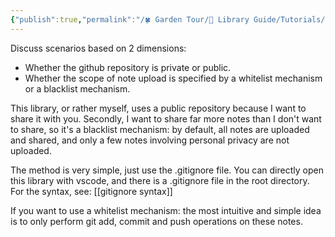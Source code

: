 ```yaml
---
{"publish":true,"permalink":"/🍀 Garden Tour/🧰 Library Guide/Tutorials/How to specify which notes in this library are synced to github.md","title":"How to specify which notes in this library are synced to github","created":"2022-09-03","modified":"2023-03-14","published":"2025-07-09T09:45:25.004+08:00","cssclasses":""}
---
```


Discuss scenarios based on 2 dimensions:

- Whether the github repository is private or public.
- Whether the scope of note upload is specified by a whitelist mechanism or a blacklist mechanism.

This library, or rather myself, uses a public repository because I want to share it with you. Secondly, I want to share far more notes than I don't want to share, so it's a blacklist mechanism: by default, all notes are uploaded and shared, and only a few notes involving personal privacy are not uploaded.

The method is very simple, just use the .gitignore file. You can directly open this library with vscode, and there is a .gitignore file in the root directory. For the syntax, see: [[gitignore syntax]]

If you want to use a whitelist mechanism: the most intuitive and simple idea is to only perform git add, commit and push operations on these notes. 